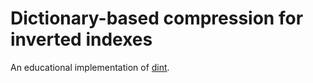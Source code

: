 # Dictionary-based compression for inverted indexes

An educational implementation of [dint][dintjermp].

[dintjermp]: https://github.com/jermp/dint
